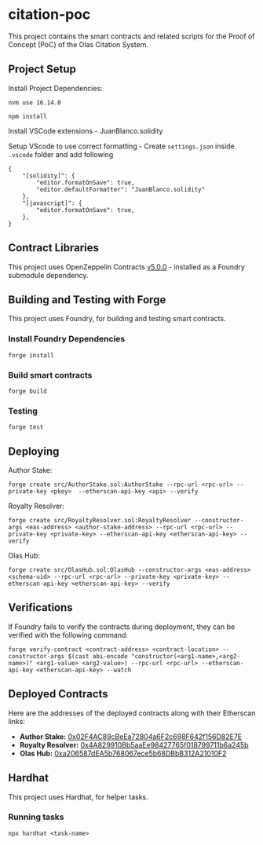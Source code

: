 # citation-poc
This project contains the smart contracts and related scripts for the Proof of Concept (PoC) of the Olas Citation System.

## Project Setup

 Install Project Dependencies:

```shell
nvm use 16.14.0
```

```shell
npm install
```

Install VSCode extensions - JuanBlanco.solidity

Setup VScode to use correct formatting
    - Create `settings.json` inside `.vscode` folder and add following
```
{
    "[solidity]": {
        "editor.formatOnSave": true,
        "editor.defaultFormatter": "JuanBlanco.solidity"
    },
    "[javascript]": {
        "editor.formatOnSave": true,
    },
}
```
## Contract Libraries
This project uses OpenZeppelin Contracts [v5.0.0](https://github.com/OpenZeppelin/openzeppelin-contracts/blob/v5.0.0/) - installed as a Foundry submodule dependency.


## Building and Testing with Forge
This project uses Foundry, for building and testing smart contracts. 

### Install Foundry Dependencies

```shell
forge install
```

### Build smart contracts

```shell
forge build
```

### Testing

```shell
forge test
```

## Deploying

Author Stake:
```shell
forge create src/AuthorStake.sol:AuthorStake --rpc-url <rpc-url> --private-key <pkey>  --etherscan-api-key <api> --verify
```
Royalty Resolver:
```shell
forge create src/RoyaltyResolver.sol:RoyaltyResolver --constructor-args <eas-address> <author-stake-address> --rpc-url <rpc-url> --private-key <private-key> --etherscan-api-key <etherscan-api-key> --verify
```

Olas Hub:
```shell
forge create src/OlasHub.sol:OlasHub --constructor-args <eas-address> <schema-uid> --rpc-url <rpc-url> --private-key <private-key> --etherscan-api-key <etherscan-api-key> --verify
```

## Verifications
If Foundry fails to verify the contracts during deployment, they can be verified with the following command:

```shell
forge verify-contract <contract-address> <contract-location> --constructor-args $(cast abi-encode "constructor(<arg1-name>,<arg2-name>)" <arg1-value> <arg2-value>) --rpc-url <rpc-url> --etherscan-api-key <etherscan-api-key> --watch

```

## Deployed Contracts
Here are the addresses of the deployed contracts along with their Etherscan links:

- **Author Stake:** [0x02F4AC89cBeEa72804a6F2c698F642f156D82E7E](https://sepolia.etherscan.io/address/0x02F4AC89cBeEa72804a6F2c698F642f156D82E7E)
- **Royalty Resolver:** [0x4A829910Bb5aaEe98427765f018799711b6a245b](https://sepolia.etherscan.io/address/0x4A829910Bb5aaEe98427765f018799711b6a245b)
- **Olas Hub:** [0xa206587dEA5b768067ece5b68DBbB312A21010F2](https://sepolia.etherscan.io/address/0xa206587dEA5b768067ece5b68DBbB312A21010F2)


## Hardhat
This project uses Hardhat, for helper tasks.

### Running tasks

```shell
npx hardhat <task-name>
```